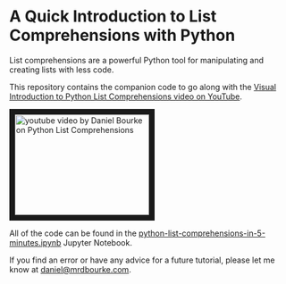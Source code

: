 # A Quick Introduction to List Comprehensions with Python

List comprehensions are a powerful Python tool for manipulating and creating lists with less code.

This repository contains the companion code to go along with the [Visual Introduction to Python List Comprehensions video on YouTube](https://youtu.be/d6cwWRCysdI).

<a href="http://www.youtube.com/watch?feature=player_embedded&v=d6cwWRCysdI" target="_blank">
<img src="http://img.youtube.com/vi/d6cwWRCysdI/0.jpg" alt="youtube video by Daniel Bourke on Python List Comprehensions" width="240" height="180" border="10"/></a>

All of the code can be found in the [python-list-comprehensions-in-5-minutes.ipynb](https://github.com/mrdbourke/python-list-comprehensions-tutorial/blob/master/python-list-comprehensions-in-5-minutes.ipynb) Jupyter Notebook.

If you find an error or have any advice for a future tutorial, please let me know at daniel@mrdbourke.com.
